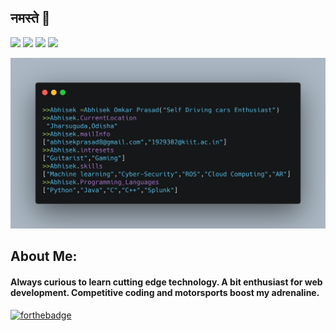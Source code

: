 ## नमस्ते 🙏
[![](https://img.shields.io/badge/LinkedIn-AbhisekOmkar-blue?logo=Linkedin&logoColor=blue&labelColor=black)](https://www.linkedin.com/in/abhisek-omkar-prasad-70937a173/)
[![](https://img.shields.io/badge/Gmail-abhisekprasad8@gmail.com-red?logo=Gmail&logoColor=Red&labelColor=black)](mailto:abhisekprasad8@gmail.com)
[![](https://img.shields.io/badge/Telegram-%40AbhisekOmkar-blue?logo=Telegram&logoColor=blue&labelColor=black)](https://t.me/abhisekomkar)
[![](https://img.shields.io/badge/HackerRank-AbhisekOmkar-brightgreen?logo=HackerRank&logoColor=Green&labelColor=black)](https://www.hackerrank.com/abhisekprasad8)

![](https://github.com/AbhisekOmkar/AbhisekOmkar/blob/master/carbon%20(1).png)

## About Me:
#### Always curious to learn cutting edge technology. A bit enthusiast for web development. Competitive coding and motorsports boost my adrenaline. <br> 
<!-- [![HitCount](http://hits.dwyl.com/ayushkumar-25/ayushkumar-25/ayushkumar-25.svg)](http://hits.dwyl.com/ayushkumar-25/ayushkumar-25/ayushkumar-25) -->
<!-- ![visitors](https://visitor-badge.glitch.me/badge?page_id=ayushkumar-25.ayushkumar-25) --> 

[![forthebadge](https://forthebadge.com/images/badges/built-with-love.svg)](https://forthebadge.com)



<!-- ⭐️ From [@ayushkumar-25](https://github.com/ayushkumar-25) -->



<!-- TO make screenshot of your code, copy below link:  
https://carbon.now.sh/ -->



<!--
**ayushkumar-25/ayushkumar-25** is a ✨ _special_ ✨ repository because its `README.md` (this file) appears on your GitHub profile.

Here are some ideas to get you started:

- 🔭 I’m currently working on ...
- 🌱 I’m currently learning ...
- 👯 I’m looking to collaborate on ...
- 🤔 I’m looking for help with ...
- 💬 Ask me about ...
- 📫 How to reach me: ...
- 😄 Pronouns: ...
- ⚡ Fun fact: ...
-->


